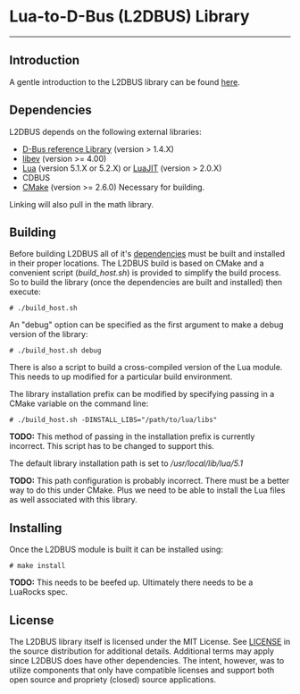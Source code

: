 # Lua-to-D-Bus (L2DBUS) Library
---
## Introduction

A gentle introduction to the L2DBUS library can be found <a href="./doc/manual/01-introduction.md">here</a>.

## Dependencies

L2DBUS depends on the following external libraries:

* [D-Bus reference Library](http://dbus.freedesktop.org/releases/dbus/) (version > 1.4.X)
* [libev](http://software.schmorp.de/pkg/libev.html) (version >= 4.00)
* [Lua](http://www.lua.org/download.html) (version 5.1.X or 5.2.X) or [LuaJIT](http://luajit.org/download.html) (version > 2.0.X)
* CDBUS
* [CMake](http://www.cmake.org/) (version >= 2.6.0) Necessary for building.

Linking will also pull in the math library.

## Building

Before building L2DBUS all of it's [dependencies](#Dependencies) must be built and installed in their proper locations. The L2DBUS build is based on CMake and a convenient script (*build_host.sh*) is provided to simplify the build process. So to build the library (once the dependencies are built and installed) then execute:

	# ./build_host.sh

An "debug" option can be specified as the first argument to make a debug version of the library:

	# ./build_host.sh debug

There is also a script to build a cross-compiled version of the Lua module. This needs to up modified for a particular build environment.

The library installation prefix can be modified by specifying passing in a CMake variable on the command line:

	# ./build_host.sh -DINSTALL_LIBS="/path/to/lua/libs"

**TODO:** This method of passing in the installation prefix is currently incorrect. This script has to be changed to support this.

The default library installation path is set to */usr/local/lib/lua/5.1* 

**TODO:** This path configuration is probably incorrect. There must be a better way to do this under CMake. Plus we need to be able to install the Lua files as well associated with this library.

## Installing

Once the L2DBUS module is built it can be installed using:

	# make install

**TODO:** This needs to be beefed up. Ultimately there needs to be a LuaRocks spec.

## License

The L2DBUS library itself is licensed under the MIT License. See <a href="../../../LICENSE">LICENSE</a> in the source distribution for additional details. Additional terms may apply since L2DBUS does have other dependencies. The intent, however, was to utilize components that only have compatible licenses and support both open source and propriety (closed) source applications.
